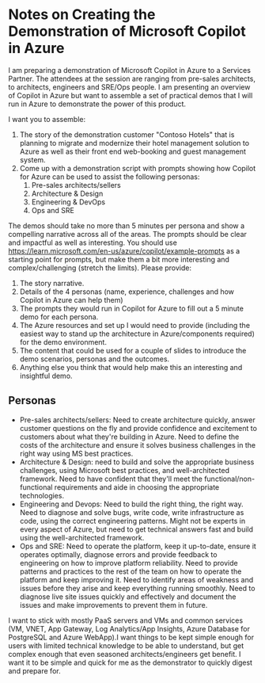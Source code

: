 # Notes on Creating the Demonstration of Microsoft Copilot in Azure

I am preparing a demonstration of Microsoft Copilot in Azure to a Services Partner. The attendees at the session are ranging from pre-sales architects, to architects, engineers and SRE/Ops people. I am presenting an overview of Copilot in Azure but want to assemble a set of practical demos that I will run in Azure to demonstrate the power of this product.

I want you to assemble:

1. The story of the demonstration customer "Contoso Hotels" that is planning to migrate and modernize their hotel management solution to Azure as well as their front end web-booking and guest management system.
1. Come up with a demonstration script with prompts showing how Copilot for Azure can be used to assist the following personas:
    1. Pre-sales architects/sellers
    1. Architecture &amp; Design
    1. Engineering &amp; DevOps
    1. Ops and SRE

The demos should take no more than 5 minutes per persona and show a compelling narrative across all of the areas. The prompts should be clear and impactful as well as interesting. You should use https://learn.microsoft.com/en-us/azure/copilot/example-prompts as a starting point for prompts, but make them a bit more interesting and complex/challenging (stretch the limits).
Please provide:

1. The story narrative.
1. Details of the 4 personas (name, experience, challenges and how Copilot in Azure can help them)
1. The prompts they would run in Copilot for Azure to fill out a 5 minute demo for each persona.
1. The Azure resources and set up I would need to provide (including the easiest way to stand up the architecture in Azure/components required) for the demo environment.
1. The content that could be used for a couple of slides to introduce the demo scenarios, personas and the outcomes.
1. Anything else you think that would help make this an interesting and insightful demo.

## Personas

- Pre-sales architects/sellers: Need to create architecture quickly, answer customer questions on the fly and provide confidence and excitement to customers about what they're building in Azure. Need to define the costs of the architecture and ensure it solves business challenges in the right way using MS best practices.
- Architecture & Design: need to build and solve the appropriate business challenges, using Microsoft best practices, and well-architected framework. Need to have confident that they'll meet the functional/non-functional requirements and aide in choosing the appropriate technologies.
- Engineering and Devops: Need to build the right thing, the right way. Need to diagnose and solve bugs, write code, write infrastructure as code, using the correct engineering patterns. Might not be experts in every aspect of Azure, but need to get technical answers fast and build using the well-architected framework.
- Ops and SRE: Need to operate the platform, keep it up-to-date, ensure it operates optimally, diagnose errors and provide feedback to engineering on how to improve platform reliability. Need to provide patterns and practices to the rest of the team on how to operate the platform and keep improving it. Need to identify areas of weakness and issues before they arise and keep everything running smoothly. Need to diagnose live site issues quickly and effectively and document the issues and make improvements to prevent them in future.

I want to stick with mostly PaaS servers and VMs and common services (VM, VNET, App Gateway, Log Analytics/App Insights, Azure Database for PostgreSQL and Azure WebApp).I want things to be kept simple enough for users with limited technical knowledge to be able to understand, but get complex enough that even seasoned architects/engineers get benefit. I want it to be simple and quick for me as the demonstrator to quickly digest and prepare for.